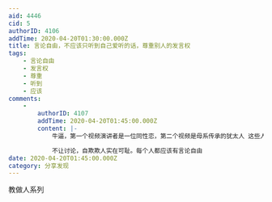 ```yaml
---
aid: 4446
cid: 5
authorID: 4106
addTime: 2020-04-20T01:30:00.000Z
title: 言论自由，不应该只听到自己爱听的话，尊重别人的发言权
tags:
    - 言论自由
    - 发言权
    - 尊重
    - 听到
    - 应该
comments:
    -
        authorID: 4107
        addTime: 2020-04-20T01:45:00.000Z
        content: |-
            牛逼，第一个视频演讲者是一位同性恋，第二个视频是母系传承的犹太人 这些人都开始清醒了，某些人为什么还要装睡

            不让讨论，自欺欺人实在可耻。每个人都应该有言论自由
date: 2020-04-20T01:45:00.000Z
category: 分享发现
---
```


教做人系列
